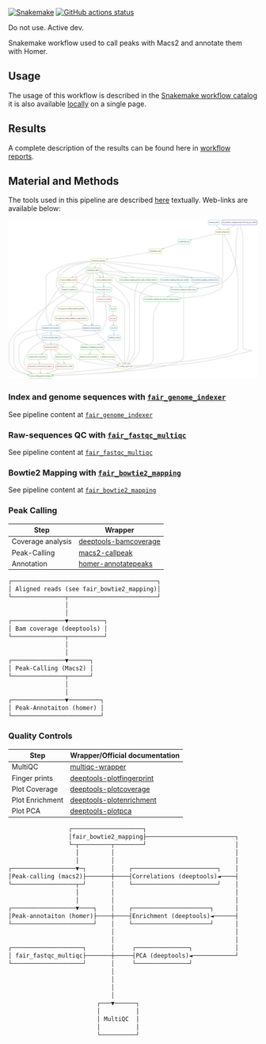 [![Snakemake](https://img.shields.io/badge/snakemake-≥7.29.0-brightgreen.svg)](https://snakemake.github.io)
[![GitHub actions status](https://github.com/tdayris/fair_macs2_calling/workflows/Tests/badge.svg?branch=main)](https://github.com/tdayris/fair_macs2_calling/actions?query=branch%3Amain+workflow%3ATests)

Do not use. Active dev.

Snakemake workflow used to call peaks with Macs2 and annotate them with Homer.

## Usage

The usage of this workflow is described in the [Snakemake workflow catalog](https://snakemake.github.io/snakemake-workflow-catalog?usage=tdayris/fair_macs2_calling) 
it is also available [locally](https://github.com/tdayris/fair_macs2_calling/blob/main/workflow/report/usage.rst) on a single page.
 
## Results

A complete description of the results can be found here in [workflow reports](https://github.com/tdayris/fair_macs2_calling/blob/main/workflow/report/results.rst).

## Material and Methods

The tools used in this pipeline are described [here](https://github.com/tdayris/fair_macs2_calling/blob/main/workflow/report/material_methods.rst) textually. Web-links are available below:

![workflow_rulegraph](dag.png)

### Index and genome sequences with [`fair_genome_indexer`](https://github.com/tdayris/fair_genome_indexer/tree/main)

See pipeline content at [`fair_genome_indexer`](https://github.com/tdayris/fair_genome_indexer/tree/main)


### Raw-sequences QC with [`fair_fastqc_multiqc`](https://github.com/tdayris/fair_fastqc_multiqc/)

See pipeline content at [`fair_fastqc_multiqc`](https://github.com/tdayris/fair_fastqc_multiqc/)

### Bowtie2 Mapping with [`fair_bowtie2_mapping`](https://github.com/tdayris/fair_bowtie2_mapping/tree/main)

See pipeline content at [`fair_bowtie2_mapping`](https://github.com/tdayris/fair_bowtie2_mapping/tree/main)

### Peak Calling

| Step              | Wrapper                                                                                                          |
| ----------------- | ---------------------------------------------------------------------------------------------------------------- |
| Coverage analysis | [deeptools-bamcoverage](https://snakemake-wrappers.readthedocs.io/en/stable/wrappers/deeptools/bamcoverage.html) |
| Peak-Calling      | [macs2-callpeak](https://snakemake-wrappers.readthedocs.io/en/v3.13.7/wrappers/macs2/callpeak.html)               |
| Annotation        | [homer-annotatepeaks](https://snakemake-wrappers.readthedocs.io/en/v3.13.7/wrappers/homer/annotatePeaks.html)     |


```
┌─────────────────────────────────────────┐
│ Aligned reads (see fair_bowtie2_mapping)│
└───────────────┬─────────────────────────┘
                │                          
                │                          
┌───────────────▼──────────┐               
│ Bam coverage (deeptools) │               
└───────────────┬──────────┘               
                │                          
                │                          
┌───────────────▼──────┐                   
│ Peak-Calling (Macs2) │                   
└───────────────┬──────┘                   
                │                          
                │                          
┌───────────────▼─────────┐                
│ Peak-Annotaiton (homer) │                
└─────────────────────────┘                
```


### Quality Controls

| Step            | Wrapper/Official documentation                                                                                           |
| --------------- | ------------------------------------------------------------------------------------------------------------------------ |
| MultiQC         | [multiqc-wrapper](https://snakemake-wrappers.readthedocs.io/en/v3.13.7/wrappers/multiqc.html)                             |
| Finger prints   | [deeptools-plotfingerprint](https://snakemake-wrappers.readthedocs.io/en/v3.13.7/wrappers/deeptools/plotfingerprint.html) |
| Plot Coverage   | [deeptools-plotcoverage](https://snakemake-wrappers.readthedocs.io/en/v3.13.7/wrappers/deeptools/plotcoverage.html)       |
| Plot Enrichment | [deeptools-plotenrichment](https://deeptools.readthedocs.io/en/develop/content/tools/plotEnrichment.html)                |
| Plot PCA        | [deeptools-plotpca](https://deeptools.readthedocs.io/en/develop/content/tools/plotPCA.html)                              |


```
                 ┌────────────────────┐                          
                 │fair_bowtie2_mapping├─────────────────────────┐
                 └─┬─────────┬────────┘                         │
                   │         │                                  │
                   │         │                                  │
┌──────────────────▼─┐       │    ┌────────────────────────┐    │
│Peak-calling (macs2)├───────┼────┤Correlations (deeptools)◄────┤
└──────────────────┬─┘       │    └────────────────────────┘    │
                   │         │                                  │
                   │         │                                  │
┌──────────────────▼────┐    │    ┌──────────────────────┐      │
│Peak-annotaiton (homer)├────┼────┤Enrichment (deeptools)◄──────┤
└───────────────────────┘    │    └──────────────────────┘      │
                             │                                  │
                             │                                  │
┌────────────────────┐       │     ┌───────────────┐            │
│ fair_fastqc_multiqc├───────┼─────┤PCA (deeptools)◄────────────┘
└────────────────────┘       │     └───────────────┘             
                             │                                   
                             │                                   
                             │                                   
                             │                                   
                         ┌───▼──────┐                            
                         │          │                            
                         │ MultiQC  │                            
                         │          │                            
                         └──────────┘                                                      
```
